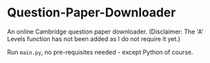 # Question-Paper-Downloader
An online Cambridge question paper downloader. (Disclaimer: The 'A' Levels function has not been added as I do not require it yet.)

Run ```main.py```, no pre-requisites needed - except Python of course.
